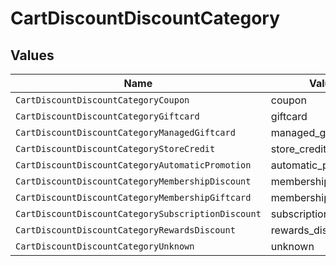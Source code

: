 # CartDiscountDiscountCategory


## Values

| Name                                               | Value                                              |
| -------------------------------------------------- | -------------------------------------------------- |
| `CartDiscountDiscountCategoryCoupon`               | coupon                                             |
| `CartDiscountDiscountCategoryGiftcard`             | giftcard                                           |
| `CartDiscountDiscountCategoryManagedGiftcard`      | managed_giftcard                                   |
| `CartDiscountDiscountCategoryStoreCredit`          | store_credit                                       |
| `CartDiscountDiscountCategoryAutomaticPromotion`   | automatic_promotion                                |
| `CartDiscountDiscountCategoryMembershipDiscount`   | membership_discount                                |
| `CartDiscountDiscountCategoryMembershipGiftcard`   | membership_giftcard                                |
| `CartDiscountDiscountCategorySubscriptionDiscount` | subscription_discount                              |
| `CartDiscountDiscountCategoryRewardsDiscount`      | rewards_discount                                   |
| `CartDiscountDiscountCategoryUnknown`              | unknown                                            |